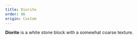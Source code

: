 ```yaml
---
title: Diorite
order: 86
origin: Custom
---
```


**Diorite** is a white stone block with a somewhat coarse texture.
